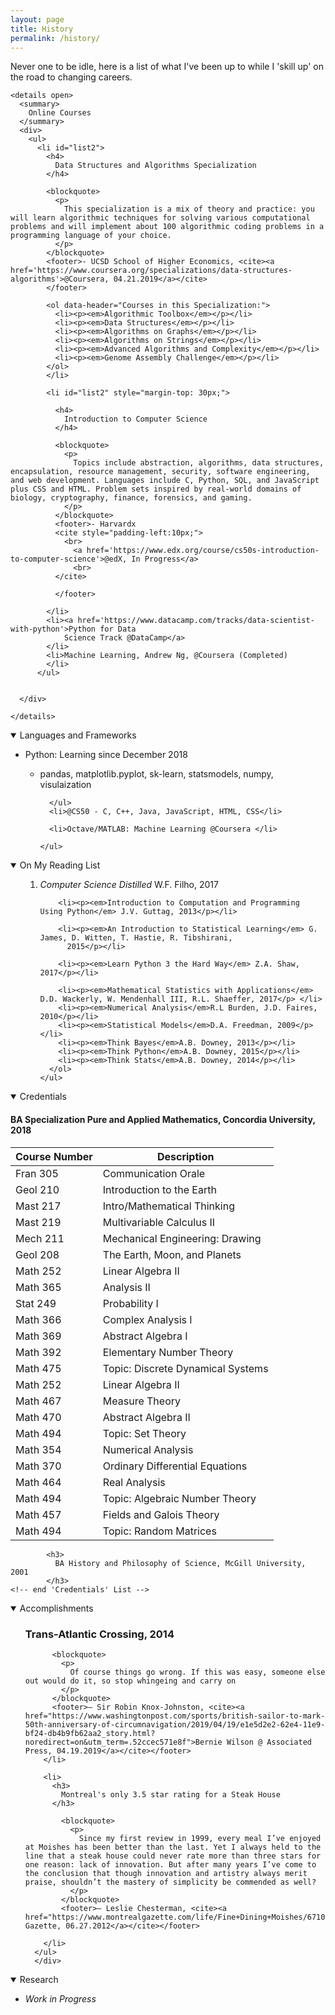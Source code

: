 ```yaml
---
layout: page
title: History
permalink: /history/
---
```


<!-- For styles with static names... -->

<link href="{{ "/assets/css/style.css" | relative_url }}" rel="stylesheet">

<div>

  <p> Never one to be idle, here is a list of what I've been up to while I 'skill up' on the road to changing careers.</p>
  <!--  start 'Repos' List-->
  <!-- <details open>
    <summary>
      Repositories
    </summary>
    <p><div class="github-card" data-github="babyalgebraist" data-width="400" data-height="" data-theme="default"></div></p>
  <script src="//cdn.jsdelivr.net/github-cards/latest/widget.js"></script>
    </details> -->
  <!--  end 'Repos' List -->


  <!-- 'Current' List -->

    <details open>
      <summary>
        Online Courses
      </summary>
      <div>
        <ul>
          <li id="list2">
            <h4>
              Data Structures and Algorithms Specialization
            </h4>

            <blockquote>
              <p>
                This specialization is a mix of theory and practice: you will learn algorithmic techniques for solving various computational problems and will implement about 100 algorithmic coding problems in a programming language of your choice.
              </p>
            </blockquote>
            <footer>- UCSD School of Higher Economics, <cite><a href='https://www.coursera.org/specializations/data-structures-algorithms'>@Coursera, 04.21.2019</a></cite>
            </footer>

            <ol data-header="Courses in this Specialization:">
              <li><p><em>Algorithmic Toolbox</em></p></li>
              <li><p><em>Data Structures</em></p></li>
              <li><p><em>Algorithms on Graphs</em></p></li>
              <li><p><em>Algorithms on Strings</em></p></li>
              <li><p><em>Advanced Algorithms and Complexity</em></p></li>
              <li><p><em>Genome Assembly Challenge</em></p></li>
            </ol>
            </li>

            <li id="list2" style="margin-top: 30px;">

              <h4>
                Introduction to Computer Science
              </h4>

              <blockquote>
                <p>
                  Topics include abstraction, algorithms, data structures, encapsulation, resource management, security, software engineering, and web development. Languages include C, Python, SQL, and JavaScript plus CSS and HTML. Problem sets inspired by real-world domains of biology, cryptography, finance, forensics, and gaming.
                </p>
              </blockquote>
              <footer>- Harvardx
              <cite style="padding-left:10px;">
                <br>
                  <a href='https://www.edx.org/course/cs50s-introduction-to-computer-science'>@edX, In Progress</a>
                  <br>
              </cite>

              </footer>

            </li>
            <li><a href='https://www.datacamp.com/tracks/data-scientist-with-python'>Python for Data
                Science Track @DataCamp</a>
            </li>
            <li>Machine Learning, Andrew Ng, @Coursera (Completed)
            </li>
          </ul>


      </div>

    </details>




  <!-- End Activities -->

  <details open>
  <summary>
    Languages and Frameworks
  </summary>
  <div>
    <ul id="blockUList">
      <li>Python: Learning since December 2018</li>
      <ul>
        <li>pandas, matplotlib.pyplot, sk-learn, statsmodels, numpy, visulaization</li>

      </ul>
      <li>@CS50 - C, C++, Java, JavaScript, HTML, CSS</li>

      <li>Octave/MATLAB: Machine Learning @Coursera </li>

    </ul>

  </div>
  </details>

  <details open>
  <summary>
  On My Reading List
  </summary>
  <div id="list2">
  <!-- start 'Active Reading List' -->
    <ul>
      <ol data-header="Computer Science and Algorithms">
        <li><p><em>Computer Science Distilled</em> W.F. Filho,  2017</p></li>

        <li><p><em>Introduction to Computation and Programming Using Python</em> J.V. Guttag, 2013</p></li>

        <li><p><em>An Introduction to Statistical Learning</em> G. James, D. Witten, T. Hastie, R. Tibshirani,
          2015</p></li>

        <li><p><em>Learn Python 3 the Hard Way</em> Z.A. Shaw, 2017</p></li>

        <li><p><em>Mathematical Statistics with Applications</em> D.D. Wackerly, W. Mendenhall III, R.L. Shaeffer, 2017</p> </li>
        <li><p><em>Numerical Analysis</em>R.L Burden, J.D. Faires, 2010</p></li>
        <li><p><em>Statistical Models</em>D.A. Freedman, 2009</p></li>
        <li><p><em>Think Bayes</em>A.B. Downey, 2013</p></li>
        <li><p><em>Think Python</em>A.B. Downey, 2015</p></li>
        <li><p><em>Think Stats</em>A.B. Downey, 2014</p></li>
      </ol>
    </ul>
  <!-- end 'Active Reading List' -->
  </div>
  </details>
  <!-- end 'Current' List -->

  <!-- 'Credentials' List -->

  <details open>
  <summary>
    Credentials
  </summary>
  <div>
        <h4>
          BA Specialization Pure and Applied Mathematics, Concordia University, 2018
        </h4>
        <table border="0">
          <thead>
            <tr style="text-align: center;">
              <th>Course Number</th>
              <th>Description</th>
            </tr>
          </thead>
          <TBODY>
              <TR>
                <TD>Fran 305</TD>
                <TD>Communication Orale</TD>
              </TR>
              <TR>
                <TD>Geol 210</TD>
                <TD>Introduction to the Earth</TD>
              </TR>
              <TR>
                <TD>Mast 217</TD>
                <TD>Intro/Mathematical Thinking</TD>
              </TR>
              <TR>
                <TD>Mast 219</TD>
                <TD>Multivariable Calculus II</TD>
              </TR>
              <TR>
                <TD>Mech 211</TD>
                <TD>Mechanical Engineering: Drawing</TD>
              </TR>
              <TR>
                <TD>Geol 208</TD>
                <TD>The Earth, Moon, and Planets</TD>
              </TR>
              <TR>
                <TD>Math 252</TD>
                <TD>Linear Algebra II</TD>
              </TR>
              <TR>
                <TD>Math 365</TD>
                <TD>Analysis II</TD>
              </TR>
              <TR>
                <TD>Stat 249</TD>
                <TD>Probability I</TD>
              </TR>
              <TR>
                <TD>Math 366</TD>
                <TD>Complex Analysis I</TD>
              </TR>
              <TR>
                <TD>Math 369</TD>
                <TD>Abstract Algebra I</TD>
              </TR>
              <TR>
                <TD>Math 392</TD>
                <TD>Elementary Number Theory</TD>
              </TR>
              <TR>
                <TD>Math 475</TD>
                <TD>Topic: Discrete Dynamical Systems</TD>
              </TR>
              <TR>
                <TD>Math 252</TD>
                <TD>Linear Algebra II</TD>
              </TR>
              <TR>
                <TD>Math 467</TD>
                <TD>Measure Theory</TD>
              </TR>
              <TR>
                <TD>Math 470</TD>
                <TD>Abstract Algebra II</TD>
              </TR>
              <TR>
                <TD>Math 494</TD>
                <TD>Topic: Set Theory</TD>
              </TR>
              <TR>
                <TD>Math 354</TD>
                <TD>Numerical Analysis</TD>
              </TR>
              <TR>
                <TD>Math 370</TD>
                <TD>Ordinary Differential Equations</TD>
              </TR>
              <TR>
                <TD>Math 464</TD>
                <TD>Real Analysis</TD>
              </TR>
              <TR>
                <TD>Math 494</TD>
                <TD>Topic: Algebraic Number Theory</TD>
              </TR>
              <TR>
                <TD>Math 457</TD>
                <TD>Fields and Galois Theory</TD>
              </TR>
              <TR>
                <TD>Math 494</TD>
                <TD>Topic: Random Matrices</TD>
              </TR>
            </TBODY>
        </table>

            <h3>
              BA History and Philosophy of Science, McGill University, 2001
            </h3>
    <!-- end 'Credentials' List -->

  </div>
  </details>

  <details open>
  <summary>
    Accomplishments
  </summary>
  <!-- start 'Accomplishmets' List -->
    <div>
      <ul style="list-style-type: none;">
        <li>
          <h3>
            Trans-Atlantic Crossing, 2014
          </h3>

          <blockquote>
            <p>
              Of course things go wrong. If this was easy, someone else out would do it, so stop whingeing and carry on
            </p>
          </blockquote>
          <footer>— Sir Robin Knox-Johnston, <cite><a href="https://www.washingtonpost.com/sports/british-sailor-to-mark-50th-anniversary-of-circumnavigation/2019/04/19/e1e5d2e2-62e4-11e9-bf24-db4b9fb62aa2_story.html?noredirect=on&utm_term=.52ccec571e8f">Bernie Wilson @ Associated Press, 04.19.2019</a></cite></footer>
        </li>

        <li>
          <h3>
            Montreal's only 3.5 star rating for a Steak House
          </h3>

            <blockquote>
              <p>
                Since my first review in 1999, every meal I’ve enjoyed at Moishes has been better than the last. Yet I always held to the line that a steak house could never rate more than three stars for one reason: lack of innovation. But after many years I’ve come to the conclusion that though innovation and artistry always merit praise, shouldn’t the mastery of simplicity be commended as well?
              </p>
            </blockquote>
            <footer>— Leslie Chesterman, <cite><a href="https://www.montrealgazette.com/life/Fine+Dining+Moishes/6710436/story.html">Montreal Gazette, 06.27.2012</a></cite></footer>

        </li>
      </ul>
      </div>

  </details>
  <!-- end 'Accomplishmets' List -->

  <!--  start 'Research' List-->

  <details open>
    <summary>
      Research
    </summary>
      <div>
          <ul id="blockUList">
            <li>
              <p><em>Work in Progress</em></p>
            </li>
          </ul>
      </div>
    </details>
<!--  end 'Research' List -->
</div>
